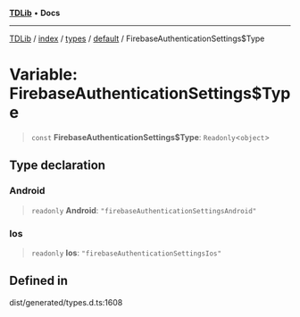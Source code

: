 [**TDLib**](../../../../../../README.md) • **Docs**

***

[TDLib](../../../../../../modules.md) / [index](../../../../../README.md) / [types](../../../README.md) / [default](../README.md) / FirebaseAuthenticationSettings$Type

# Variable: FirebaseAuthenticationSettings$Type

> `const` **FirebaseAuthenticationSettings$Type**: `Readonly`\<`object`\>

## Type declaration

### Android

> `readonly` **Android**: `"firebaseAuthenticationSettingsAndroid"`

### Ios

> `readonly` **Ios**: `"firebaseAuthenticationSettingsIos"`

## Defined in

dist/generated/types.d.ts:1608
